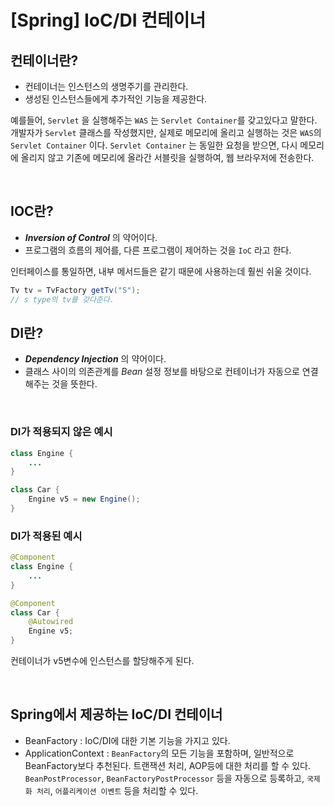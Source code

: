# [Spring] IoC/DI 컨테이너

## 컨테이너란?
* 컨테이너는 인스턴스의 생명주기를 관리한다.
* 생성된 인스턴스들에게 추가적인 기능을 제공한다.

예를들어, `Servlet` 을 실행해주는 `WAS` 는 `Servlet Container`를 갖고있다고 말한다.
개발자가 `Servlet` 클래스를 작성했지만, 실제로 메모리에 올리고 실행하는 것은 `WAS`의 `Servlet Container` 이다.
`Servlet Container` 는 동일한 요청을 받으면, 다시 메모리에 올리지 않고 기존에 메모리에 올라간 서블릿을 실행하여, 웹 브라우저에 전송한다.

<br>

## IOC란?
* ___Inversion of Control___ 의 약어이다.
* 프로그램의 흐름의 제어를, 다른 프로그램이 제어하는 것을 `IoC` 라고 한다.

인터페이스를 통일하면, 내부 메서드들은 같기 때문에 사용하는데 훨씬 쉬울 것이다.

```java
Tv tv = TvFactory getTv("S");
// s type의 tv를 갖다준다.
```

## DI란?
* ___Dependency Injection___ 의 약어이다.
* 클래스 사이의 의존관계를 _Bean_ 설정 정보를 바탕으로 컨테이너가 자동으로 연결해주는 것을 뜻한다.

<br>

### DI가 적용되지 않은 예시

```java
class Engine {
    ...
}

class Car {
    Engine v5 = new Engine();
}

```

### DI가 적용된 예시

```java
@Component
class Engine {
    ...
}

@Component
class Car {
    @Autowired
    Engine v5;
}

```
컨테이너가 v5변수에 인스턴스를 할당해주게 된다.

<br>

## Spring에서 제공하는 IoC/DI 컨테이너

* BeanFactory : IoC/DI에 대한 기본 기능을 가지고 있다.
* ApplicationContext : `BeanFactory`의 모든 기능을 포함하며, 일반적으로 BeanFactory보다 추천된다. 트랜잭션 처리, AOP등에 대한 처리를 할 수 있다. `BeanPostProcessor`, `BeanFactoryPostProcessor` 등을 자동으로 등록하고, `국제화 처리`, `어플리케이션 이벤트` 등을 처리할 수 있다.



